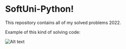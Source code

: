 # SoftUni-Python!
This repository contains all of my solved problems 2022.

Example of this kind of solving code:

<img src="https://github.com/faroh7979/problem_solving/blob/main/screenshots/Screenshot%202022-08-24%20182237.jpg?raw=true)" alt="Alt text" title="suplies_for_school">
